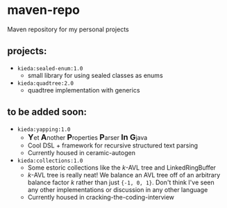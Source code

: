 # maven-repo
Maven repository for my personal projects

## projects:
* `kieda:sealed-enum:1.0`
  * small library for using sealed classes as enums
* `kieda:quadtree:2.0`
  * quadtree implementation with generics

## to be added soon:
* `kieda:yapping:1.0`
  * <font size="4"><b>Y</b></font>et <font size="4"><b>A</b></font>nother <font size="4"><b>P</b></font>roperties <font size="4"><b>P</b></font>arser <font size="4"><b>In</b></font> <font size="4"><b>G</b></font>java
  * Cool DSL + framework for recursive structured text parsing
  * Currently housed in ceramic-autogen
* `kieda:collections:1.0`
  * Some estoric collections like the *k*-AVL tree and LinkedRingBuffer
  * *k*-AVL tree is really neat! We balance an AVL tree off of an arbitrary balance factor *k* rather than just `{-1, 0, 1}`. Don't think I've seen any other implementations or discussion in any other language
  * Currently housed in cracking-the-coding-interview

